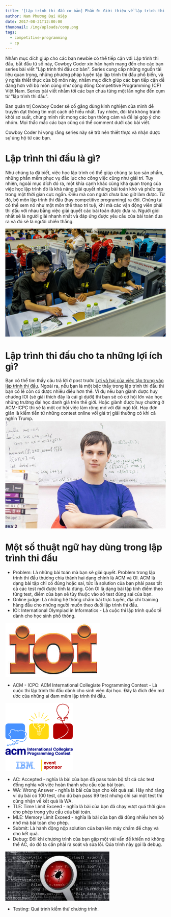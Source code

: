 ```yaml
---
title: '[Lập trình thi đấu cơ bản] Phần 0: Giới thiệu về lập trình thi đấu'
author: Nam Phương Đại Hiệp
date: 2017-08-21T12:00:00
thumbnail: /img/uploads/comp.png
tags:
  - competitive-programming
  - cp
---
```

Nhằm mục đích giúp cho các bạn newbie có thể tiếp cận với Lập trình thi đấu, bắt đầu từ số này, Cowboy Coder xin hân hạnh mang đến cho các bạn series bài viết "Lập trình thi đấu cơ bản". Series cung cấp những nguồn tài liệu quan trọng, những phương pháp luyện tập lập trình thi đấu phổ biến, và ý nghĩa thiết thực của bộ môn này, nhằm mục đích giúp các bạn tiếp cận dễ dàng hơn với bộ môn cũng như cộng đồng Competitive Programming (CP) Việt Nam. Series bài viết nhắm tới các bạn chưa từng một lần nghe đến cụm từ "lập trình thi đấu". 

Ban quản trị Cowboy Coder sẽ cố gắng dùng kinh nghiệm của mình để truyền đạt thông tin một cách dễ hiểu nhất. Tuy nhiên, đôi khi không tránh khỏi sơ suất, chúng mình rất mong các bạn thông cảm và để lại góp ý cho nhóm. Mọi thắc mắc các bạn cũng có thể comment dưới các bài viết. 

Cowboy Coder hi vọng rằng series này sẽ trở nên thiết thực và nhận được sự ủng hộ từ các bạn.

# Lập trình thi đấu là gì?

Như chúng ta đã biết, việc học lập trình có thể giúp chúng ta tạo sản phẩm, những phần mềm phục vụ đắc lực cho công việc cũng như giải trí. Tuy nhiên, ngoài mục đích đó ra, một khía cạnh khác cũng khá quan trọng của việc học lập trình đó là khả năng giải quyết những bài toán khó và phức tạp trong một thời gian cực ngắn. Điều mà con người chưa bao giờ làm được. Từ đó, bộ môn lập trình thi đấu (hay competitive programing) ra đời. Chúng ta có thể xem nó như một môn thể thao trí tuệ, khi mà các vận động viên phải thi đấu với nhau bằng việc giải quyết các bài toán được đưa ra. Người giỏi nhất sẽ là người giải nhanh nhất và đáp ứng được yêu cầu của bài toán đưa ra và đó sẽ là người chiến thắng.

![RR_watemada](/img/uploads/27072061326_0c66e120fa_o.jpg)
# Lập trình thi đấu cho ta những lợi ích gì?

Bạn có thể tìm thấy câu trả lời ở post trước [Lợi và hại của việc tập trung vào lập trình thi đấu](http://cowboycoder.tech/article/loi-va-hai-cua-viec-tap-trung-don-le-vao-lap-trinh-thi-dau).
Ngoài ra, nếu bạn là một bậc thầy trong lập trình thi đấu thì bạn có lẽ còn có được nhiều điều hơn thế. Ví dụ nếu bạn giành được huy chương IOI (sẽ giải thích đây là cái gì dưới) thì bạn sẽ có cơ hội lớn vào học những trường đại học danh giá trên thế giới. Hoặc giành được huy chương ở ACM-ICPC thì sẽ là một cơ hội việc làm rộng mở với đãi ngộ tốt.
Hay đơn giản là kiếm tiền từ những contest online với giá trị giải thưởng có khi cả nghìn Trump.
![undefined](/img/uploads/1200x-1.jpg)

# Một số thuật ngữ hay dùng trong lập trình thi đấu

* Problem: Là những bài toán mà bạn sẽ giải quyết. Problem trong lập trình thi đấu thường chia thành hai dạng chính là ACM và OI. ACM là dạng bài tập chỉ có đúng hoặc sai, tức là solution của bạn phải pass tất cả các test mới được tính là đúng. Còn OI là dạng bài tập tính điểm theo từng test, điểm của bạn sẽ tùy thuộc vào số test đúng sai của bạn.
* Online judge: Là những hệ thống chấm bài trực tuyến, địa chỉ training hàng đầu cho những người muốn theo đuổi lập trình thi đấu.
* IOI: International Olympiad in Informatics - Là cuộc thi lập trình quốc tế dành cho học sinh phổ thông.

![undefined](/img/uploads/index.jpeg)

* ACM - ICPC: ACM International Collegiate Programming Contest - Là cuộc thi lập trình thi đấu dành cho sinh viên đại học. Đây là đích đến mơ ước của những ai đam mêm lập trình thi đấu. 

![undefined](/img/uploads/Icpc_logo.png)

* AC: Accepted - nghĩa là bài của bạn đã pass toàn bộ tất cả các test đồng nghĩa với việc hoàn thành yêu cầu của bài toán.
* WA: Wrong Answer - nghĩa là bài của bạn cho kết quả sai. Hãy nhớ rằng ví dụ bài có 100 test, cho dù bạn pass 99 test nhưng chỉ sai một test thì cũng nhận về kết quả là WA.
* TLE: Time Limit Exceed - nghĩa là bài của bạn đã chạy vượt quá thời gian cho phép trong yêu cầu của bài toán.
* MLE: Memory Limit Exceed - nghĩa là bài của bạn đã dùng nhiều hơn bộ nhớ mà bài toán cho phép.
* Submit: Là hành động nộp solution của bạn lên máy chấm để chạy và cho kết quả.
* Debug: Đôi khi chương trình của bạn gặp một vài vấn đề khiến nó không thể AC, do đó ta cần phải rà soát và sửa lỗi. Qúa trình này gọi là debug.

![undefined](/img/uploads/index1.jpeg)

* Testing: Quá trình kiểm thử chương trình.



